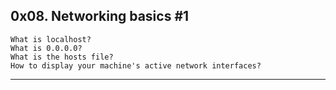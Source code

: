 ## 0x08. Networking basics #1
	What is localhost?
	What is 0.0.0.0?
	What is the hosts file?
	How to display your machine's active network interfaces?
---
